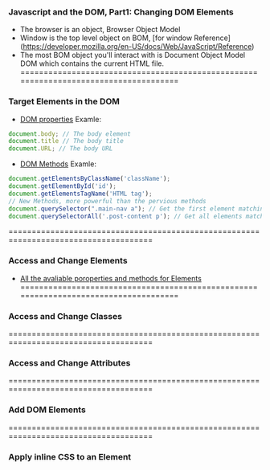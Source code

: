 ### Javascript and the DOM, Part1: Changing DOM Elements
- The browser is an object, Browser Object Model
- Window is the top level object on BOM, [for window Reference] (https://developer.mozilla.org/en-US/docs/Web/JavaScript/Reference)
- The most BOM object you'll interact with is Document Object Model DOM which contains the current HTML file.
=====================================================================================
### Target Elements in the DOM
- [DOM properties](https://developer.mozilla.org/en-US/docs/Web/API/Document)
Examle:
```js
document.body; // The body element
document.title // The body title
document.URL; // The body URL
```
- [DOM Methods](https://developer.mozilla.org/en-US/docs/Web/API/Document)
Examle:
```js
document.getElementsByClassName('className');
document.getElementById('id');
document.getElementsTagName('HTML tag');
// New Methods, more powerful than the pervious methods
document.querySelector(".main-nav a"); // Get the first element matching specified selector(s)
document.querySelectorAll('.post-content p'); // Get all elements matching specified selector(s)
```

=====================================================================================
### Access and Change Elements
- [All the avaliable poroperties and methods for Elements](https://developer.mozilla.org/en-US/docs/Web/API/Element)
=====================================================================================
### Access and Change Classes
=====================================================================================
### Access and Change Attributes
=====================================================================================
### Add DOM Elements
=====================================================================================
### Apply inline CSS to an Element
